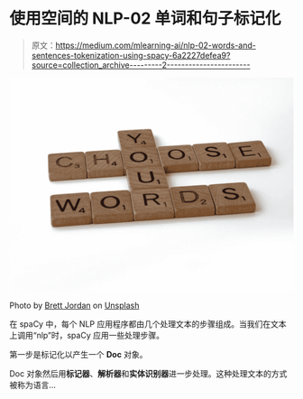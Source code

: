 # 使用空间的 NLP-02 单词和句子标记化

> 原文：<https://medium.com/mlearning-ai/nlp-02-words-and-sentences-tokenization-using-spacy-6a2227defea9?source=collection_archive---------2----------------------->

![](img/efd18148240aee83e3f5e79b9feb0b69.png)

Photo by [Brett Jordan](https://unsplash.com/@brett_jordan?utm_source=medium&utm_medium=referral) on [Unsplash](https://unsplash.com?utm_source=medium&utm_medium=referral)

在 spaCy 中，每个 NLP 应用程序都由几个处理文本的步骤组成。当我们在文本上调用“nlp”时，spaCy 应用一些处理步骤。

第一步是标记化以产生一个 **Doc** 对象。

Doc 对象然后用**标记器**、**解析器**和**实体识别器**进一步处理。这种处理文本的方式被称为语言…